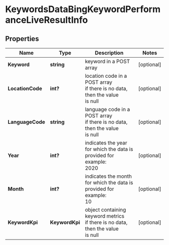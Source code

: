 # KeywordsDataBingKeywordPerformanceLiveResultInfo


## Properties

| Name | Type | Description | Notes |
|------------ | ------------- | ------------- | -------------|
**Keyword** | **string** | keyword in a POST array |[optional]|
**LocationCode** | **int?** | location code in a POST array<br>if there is no data, then the value is null |[optional]|
**LanguageCode** | **string** | language code in a POST array<br>if there is no data, then the value is null |[optional]|
**Year** | **int?** | indicates the year for which the data is provided for<br>example:<br>2020 |[optional]|
**Month** | **int?** | indicates the month for which the data is provided for<br>example:<br>10 |[optional]|
**KeywordKpi** | **KeywordKpi** | object containing keyword metrics<br>if there is no data, then the value is null |[optional]|